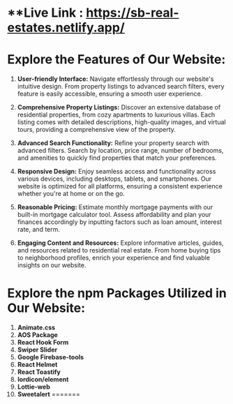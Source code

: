 

**Live Link : https://sb-real-estates.netlify.app/
=======

 

# Explore the Features of Our Website:

1. **User-friendly Interface:** Navigate effortlessly through our website's intuitive design. From property listings to advanced search filters, every feature is easily accessible, ensuring a smooth user experience.


2. **Comprehensive Property Listings:** Discover an extensive database of residential properties, from cozy apartments to luxurious villas. Each listing comes with detailed descriptions, high-quality images, and virtual tours, providing a comprehensive view of the property.

3. **Advanced Search Functionality:** Refine your property search with advanced filters. Search by location, price range, number of bedrooms, and amenities to quickly find properties that match your preferences.

4. **Responsive Design:** Enjoy seamless access and functionality across various devices, including desktops, tablets, and smartphones. Our website is optimized for all platforms, ensuring a consistent experience whether you're at home or on the go.

5. **Reasonable Pricing:** Estimate monthly mortgage payments with our built-in mortgage calculator tool. Assess affordability and plan your finances accordingly by inputting factors such as loan amount, interest rate, and term.

6. **Engaging Content and Resources:** Explore informative articles, guides, and resources related to residential real estate. From home buying tips to neighborhood profiles, enrich your experience and find valuable insights on our website.

# Explore the npm Packages Utilized in Our Website:

1. **Animate.css**
2. **AOS Package**
3. **React Hook Form**
4. **Swiper Slider**
5. **Google Firebase-tools**
6. **React Helmet**
7. **React Toastify**
8. **lordicon/element**
9. **Lottie-web**
10. **Sweetalert**
=======




